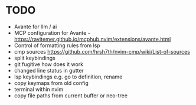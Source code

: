 # TODO

- Avante for llm / ai
- MCP configuration for Avante - https://ravitemer.github.io/mcphub.nvim/extensions/avante.html
- Control of formatting rules from lsp
- cmp sources https://github.com/hrsh7th/nvim-cmp/wiki/List-of-sources
- split keybindings
- git fugitive how does it work
- changed line status in gutter
- lsp keybindings e.g. go to definition, rename
- copy keymaps from old config
- terminal within nvim
- copy file paths from current buffer or neo-tree
